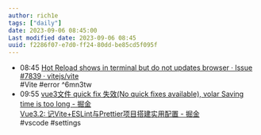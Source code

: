 ```yaml
---
author: rich1e
tags: ["daily"]
date: 2023-09-06 08:45:00
Last modified date: 2023-09-06 08:45
uuid: f2286f07-e7d0-ff24-80dd-be85cd5f095f
---
```


- 08:45 [Hot Reload shows in terminal but do not updates browser · Issue #7839 · vitejs/vite](https://github.com/vitejs/vite/issues/7839)<br>#Vite #error ^6mn3tw
- 09:55 [vue3文件 quick fix 失效(No quick fixes available), volar Saving time is too long - 掘金](https://juejin.cn/post/7246665046256975928)<br>[Vue3.2: 记Vite+ESLint与Prettier项目搭建实用配置 - 掘金](https://juejin.cn/post/7202108772923572285)<br>#vscode #settings